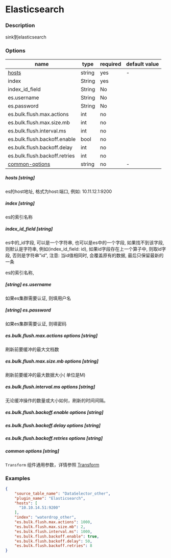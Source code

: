 # Elasticsearch

### Description

sink到elasticsearch

### Options

| name                                     | type   | required | default value |
| ---------------------------------------- | ------ | -------- | ------------- |
| [hosts](#hosts)                          | string | yes      | -             |
| index                                    | String | yes      |               |
| index_id_field                           | String | No       |               |
| es.username                              | String | No       |               |
| es.password                              | String | No       |               |
| es.bulk.flush.max.actions                | int    | no       |               |
| es.bulk.flush.max.size.mb                | int    | no       |               |
| es.bulk.flush.interval.ms                | int    | no       |               |
| es.bulk.flush.backoff.enable             | bool   | no       |               |
| es.bulk.flush.backoff.delay              | int    | no       |               |
| es.bulk.flush.backoff.retries            | int    | no       |               |
| [common-options](#common-options-string) | string | no       | -             |

##### hosts [string]

es的host地址, 格式为host:端口, 例如: 10.11.12.1:9200

##### index [string]

es的索引名称

##### index_id_field [string]

es中的_id字段, 可以是一个字符串, 也可以是es中的一个字段, 如果找不到该字段, 则默认是字符串, 例如(index_id_field: id), 如果id字段存在上一个算子中, 则取id字段, 否则是字符串"id", 注意: 当id值相同时, 会覆盖原有的数据, 最后只保留最新的一条

es的索引名称, 

#####  [string] es.username

如果es集群需要认证, 则填用户名

#####  [string] es.password

如果es集群需要认证, 则填密码

##### es.bulk.flush.max.actions options [string]

刷新前要缓冲的最大文档数

##### es.bulk.flush.max.size.mb options [string]

刷新前要缓冲的最大数据大小( 单位是M)

##### es.bulk.flush.interval.ms options [string]

无论缓冲操作的数量或大小如何，刷新的时间间隔。

##### es.bulk.flush.backoff.enable options [string]



##### es.bulk.flush.backoff.delay options [string]



##### es.bulk.flush.backoff.retries options [string]



##### common options [string]

`Transform` 组件通用参数，详情参照 [Transform]()

### Examples

```json
{
    "source_table_name": "DataSelector_other",
    "plugin_name": "Elasticsearch",
    "hosts": [
      "10.10.14.51:9200"
    ],
    "index": "waterdrop_other",
    "es.bulk.flush.max.actions": 1000,
    "es.bulk.flush.max.size.mb": 2,
    "es.bulk.flush.interval.ms": 1000,
    "es.bulk.flush.backoff.enable": true,
    "es.bulk.flush.backoff.delay": 50,
    "es.bulk.flush.backoff.retries": 8
}
```

